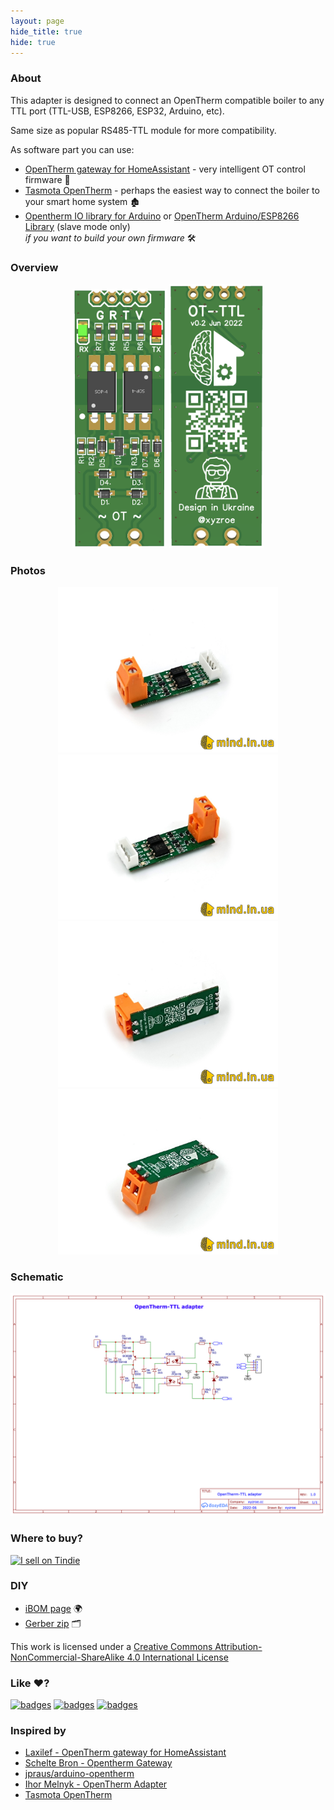 ```yaml
---
layout: page
hide_title: true
hide: true
---
```


### About
This adapter is designed to connect an OpenTherm compatible boiler to any TTL port (TTL-USB, ESP8266, ESP32, Arduino, etc).  

Same size as popular RS485-TTL module for more compatibility.  

As software part you can use:
- [OpenTherm gateway for HomeAssistant](https://github.com/Laxilef/OTGateway) - very intelligent OT control firmware 🧠  
- [Tasmota OpenTherm](https://tasmota.github.io/docs/OpenTherm/) - perhaps the easiest way to connect the boiler to your smart home system 🏚  
- [Opentherm IO library for Arduino](https://github.com/jpraus/arduino-opentherm) or [OpenTherm Arduino/ESP8266 Library](https://github.com/ihormelnyk/opentherm_library/) (slave mode only)  
  *if you want to build your own firmware* 🛠

### Overview
<div align="center">
<img width="30%" src="https://raw.githubusercontent.com/xyzroe/OpenTherm-TTL-adapter/master/images/top.png">
<img width="30%" src="https://raw.githubusercontent.com/xyzroe/OpenTherm-TTL-adapter/master/images/bottom.png">
</div>

### Photos
<div align="center">
<img width="70%" src="https://raw.githubusercontent.com/xyzroe/OpenTherm-TTL-adapter/master/images/1.jpeg">
<img width="70%" src="https://raw.githubusercontent.com/xyzroe/OpenTherm-TTL-adapter/master/images/2.jpeg">
</div>
<div align="center">
<img width="70%" src="https://raw.githubusercontent.com/xyzroe/OpenTherm-TTL-adapter/master/images/3.jpeg">
<img width="70%" src="https://raw.githubusercontent.com/xyzroe/OpenTherm-TTL-adapter/master/images/4.jpeg">
</div>

### Schematic
![Schematic](https://raw.githubusercontent.com/xyzroe/OpenTherm-TTL-adapter/master/images/Schematic.png)

### Where to buy?
<a href="https://www.tindie.com/stores/mind/?ref=offsite_badges&utm_source=sellers_xyzroe&utm_medium=badges&utm_campaign=badge_large"><img src="https://d2ss6ovg47m0r5.cloudfront.net/badges/tindie-larges.png" alt="I sell on Tindie" height="120"></a>

### DIY
- [iBOM page](./files/iBOM.html) 🌍
- [Gerber zip](./files/Gerber_v0.2.zip) 🗂

This work is licensed under a <a rel="license" href="http://creativecommons.org/licenses/by-nc-sa/4.0/">Creative Commons Attribution-NonCommercial-ShareAlike 4.0 International License</a>

### Like ♥️?
[![badges](https://badges.aleen42.com/src/buymeacoffee.svg)](https://www.buymeacoffee.com/xyzroe) 
[![badges](https://badges.aleen42.com/src/github.svg)](https://github.com/sponsors/xyzroe)
[![badges](https://badges.aleen42.com/src/paypal.svg)](http://paypal.me/xyzroe) 

### Inspired by
- [Laxilef - OpenTherm gateway for HomeAssistant](https://github.com/Laxilef/OTGateway)
- [Schelte Bron - Opentherm Gateway](https://otgw.tclcode.com/)
- [jpraus/arduino-opentherm](https://github.com/jpraus/arduino-opentherm)  
- [Ihor Melnyk - OpenTherm Adapter](http://ihormelnyk.com/opentherm_adapter)  
- [Tasmota OpenTherm](https://tasmota.github.io/docs/OpenTherm/)

